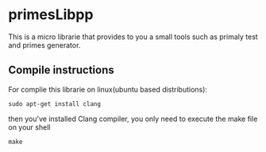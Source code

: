 # primesLibpp

This is a micro librarie that provides to you a small tools such as primaly test and primes generator.

## Compile instructions

For complie this librarie on linux(ubuntu based distributions):

``sudo apt-get install clang``

then you've installed Clang compiler, you only need to execute the make file on your shell

``make``
